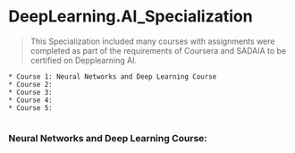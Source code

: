 # DeepLearning.AI_Specialization

>This Specialization included many courses with assignments were completed as part of the requirements of Coursera and SADAIA to be certified on Depplearning AI.

 ```
* Course 1: Neural Networks and Deep Learning Course
* Course 2:
* Course 3:
* Course 4:
* Course 5:


 ```
###  Neural Networks and Deep Learning Course: 
